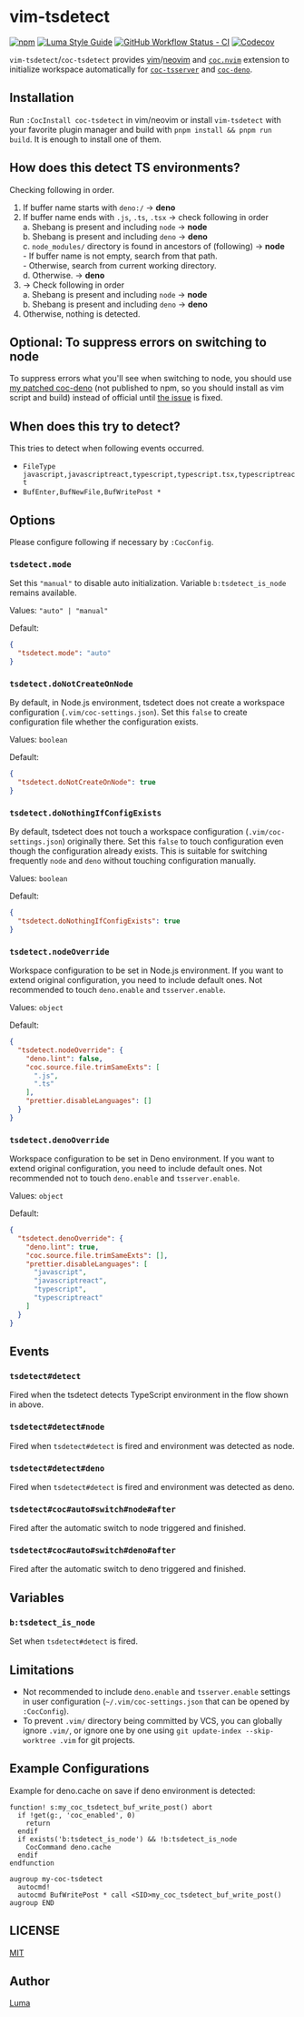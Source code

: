 # vim-tsdetect

[![npm](https://img.shields.io/npm/v/coc-tsdetect?style=flat-square)](https://www.npmjs.com/package/coc-tsdetect)
[![Luma Style Guide](https://img.shields.io/badge/styled%20with-luma-%23c5ebeb?style=flat-square)](https://github.com/luma-dev/luma-style-guide#readme)
[![GitHub Workflow Status - CI](https://img.shields.io/github/workflow/status/LumaKernel/vim-tsdetect/CI?style=flat-square)](https://github.com/LumaKernel/vim-tsdetect/actions/workflows/ci.yml?query=branch%3Amain)
[![Codecov](https://img.shields.io/codecov/c/github/LumaKernel/vim-tsdetect?style=flat-square)](https://app.codecov.io/gh/LumaKernel/vim-tsdetect)

`vim-tsdetect`/`coc-tsdetect` provides [vim](https://github.com/vim/vim)/[neovim](https://github.com/neovim/neovim) and [`coc.nvim`](https://github.com/neoclide/coc.nvim) extension to initialize workspace automatically for [`coc-tsserver`](https://github.com/neoclide/coc-tsserver) and [`coc-deno`](https://github.com/fannheyward/coc-deno).

## Installation

Run `:CocInstall coc-tsdetect` in vim/neovim or install `vim-tsdetect` with your favorite plugin manager and build with `pnpm install && pnpm run build`. It is enough to install one of them.

## How does this detect TS environments?

Checking following in order.

1. If buffer name starts with `deno:/` -> **deno**  
2. If buffer name ends with `.js`, `.ts`, `.tsx` -> check following in order  
    a. Shebang is present and including `node` -> **node**  
    b. Shebang is present and including `deno` -> **deno**  
    c. `node_modules/` directory is found in ancestors of (following) -> **node**  
        - If buffer name is not empty, search from that path.  
        - Otherwise, search from current working directory.  
    d. Otherwise. -> **deno**  
3. -> Check following in order  
    a. Shebang is present and including `node` -> **node**  
    b. Shebang is present and including `deno` -> **deno**  
4. Otherwise, nothing is detected.  

## Optional: To suppress errors on switching to node

To suppress errors what you'll see when switching to node, you should use [my patched coc-deno](https://github.com/LumaKernel/coc-deno-pruned) (not published to npm, so you should install as vim script and build) instead of official until [the issue](https://github.com/fannheyward/coc-deno/issues/184) is fixed.

## When does this try to detect?

This tries to detect when following events occurred.

- `FileType javascript,javascriptreact,typescript,typescript.tsx,typescriptreact`
- `BufEnter,BufNewFile,BufWritePost *`

## Options

Please configure following if necessary by `:CocConfig`.

### `tsdetect.mode`

Set this `"manual"` to disable auto initialization. Variable `b:tsdetect_is_node` remains available.

Values: `"auto" | "manual"`

Default:

```json
{
  "tsdetect.mode": "auto"
}
```

### `tsdetect.doNotCreateOnNode`

By default, in Node.js environment, tsdetect does not create a workspace configuration (`.vim/coc-settings.json`). Set this `false` to create configuration file whether the configuration exists.

Values: `boolean`

Default:

```json
{
  "tsdetect.doNotCreateOnNode": true
}
```

### `tsdetect.doNothingIfConfigExists`

By default, tsdetect does not touch a workspace configuration (`.vim/coc-settings.json`) originally there. Set this `false` to touch configuration even though the configuration already exists. This is suitable for switching frequently `node` and `deno` without touching configuration manually.


Values: `boolean`

Default:

```json
{
  "tsdetect.doNothingIfConfigExists": true
}
```

### `tsdetect.nodeOverride`

Workspace configuration to be set in Node.js environment. If you want to extend original configuration, you need to include default ones. Not recommended to touch `deno.enable` and `tsserver.enable`.

Values: `object`

Default:

```json
{
  "tsdetect.nodeOverride": {
    "deno.lint": false,
    "coc.source.file.trimSameExts": [
      ".js",
      ".ts"
    ],
    "prettier.disableLanguages": []
  }
}
```

### `tsdetect.denoOverride`

Workspace configuration to be set in Deno environment. If you want to extend original configuration, you need to include default ones. Not recommended not to touch `deno.enable` and `tsserver.enable`.

Values: `object`

Default:

```json
{
  "tsdetect.denoOverride": {
    "deno.lint": true,
    "coc.source.file.trimSameExts": [],
    "prettier.disableLanguages": [
      "javascript",
      "javascriptreact",
      "typescript",
      "typescriptreact"
    ]
  }
}
```

## Events

### `tsdetect#detect`

Fired when the tsdetect detects TypeScript environment in the flow shown in above.

### `tsdetect#detect#node`

Fired when `tsdetect#detect` is fired and environment was detected as node.

### `tsdetect#detect#deno`

Fired when `tsdetect#detect` is fired and environment was detected as deno.

### `tsdetect#coc#auto#switch#node#after`

Fired after the automatic switch to node triggered and finished.

### `tsdetect#coc#auto#switch#deno#after`

Fired after the automatic switch to deno triggered and finished.

## Variables

### `b:tsdetect_is_node`

Set when `tsdetect#detect` is fired.

## Limitations

- Not recommended to include `deno.enable` and `tsserver.enable` settings in user configuration (`~/.vim/coc-settings.json` that can be opened by `:CocConfig`).
- To prevent `.vim/` directory being committed by VCS, you can globally ignore `.vim/`, or ignore one by one using `git update-index --skip-worktree .vim` for git projects.

## Example Configurations

Example for deno.cache on save if deno environment is detected:
```vim
function! s:my_coc_tsdetect_buf_write_post() abort
  if !get(g:, 'coc_enabled', 0)
    return
  endif
  if exists('b:tsdetect_is_node') && !b:tsdetect_is_node
    CocCommand deno.cache
  endif
endfunction

augroup my-coc-tsdetect
  autocmd!
  autocmd BufWritePost * call <SID>my_coc_tsdetect_buf_write_post()
augroup END
```

## LICENSE

[MIT](./LICENSE)

## Author

[Luma](https://github.com/LumaKernel)
